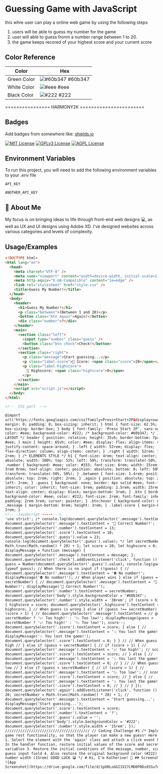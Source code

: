 # Guessing Game with JavaScript

this whre user can play a online web game
by using the following steps

1.  users will be able to guess my number for the game
2.  user will able to guess fronm a number range between 1 to 20.
3.  the game keeps recored of your highest score and your current score

## Color Reference

| Color       | Hex                                                              |
| ----------- | ---------------------------------------------------------------- |
| Green Color | ![#60b347](https://via.placeholder.com/10/60b347?text=+) #60b347 |
| White Color | ![#eee](https://via.placeholder.com/10/eee?text=+) #eee          |
| Black Color | ![#222](https://via.placeholder.com/10/222?text=+) #222          |

================ HARMONY2K =======================

## Badges

Add badges from somewhere like: [shields.io](https://shields.io/)

[![MIT License](https://img.shields.io/badge/License-MIT-green.svg)](https://choosealicense.com/licenses/mit/)
[![GPLv3 License](https://img.shields.io/badge/License-GPL%20v3-yellow.svg)](https://opensource.org/licenses/)
[![AGPL License](https://img.shields.io/badge/license-AGPL-blue.svg)](http://www.gnu.org/licenses/agpl-3.0)

## Environment Variables

To run this project, you will need to add the following environment variables to your .env file

`API_KEY`

`ANOTHER_API_KEY`

## 🚀 About Me

My focus is on bringing ideas to life through front-end web designs 💻, as well as UX and UI designs using Adobe XD. I've designed websites across various categories and levels of complexity.

## Usage/Examples

```html part
<!DOCTYPE html>
<html lang="en">
  <head>
    <meta charset="UTF-8" />
    <meta name="viewport" content="width=device-width, initial-scale=1.0" />
    <meta http-equiv="X-UA-Compatible" content="ie=edge" />
    <link rel="stylesheet" href="style.css" />
    <title>Guess My Number!</title>
  </head>
  <body>
    <header>
      <h1>Guess My Number!</h1>
      <p class="between">(Between 1 and 20)</p>
      <button class="btn again">Again!</button>
      <div class="number">?</div>
    </header>
    <main>
      <section class="left">
        <input type="number" class="guess" />
        <button class="btn check">Check!</button>
      </section>
      <section class="right">
        <p class="message">Start guessing...</p>
        <p class="label-score">💯 Score: <span class="score">20</span></p>
        <p class="label-highscore">
          🥇 Highscore: <span class="highscore">0</span>
        </p>
      </section>
    </main>
    <script src="script.js"></script>
  </body>
</html>

<!--  CSS part  -->

@import
url('https://fonts.googleapis.com/css?family=Press+Start+2P&display=swap'); * {
margin: 0; padding: 0; box-sizing: inherit; } html { font-size: 62.5%;
box-sizing: border-box; } body { font-family: 'Press Start 2P', sans-serif;
color: #eee; background-color: #222; /* background-color: #60b347; */ } /*
LAYOUT */ header { position: relative; height: 35vh; border-bottom: 7px solid
#eee; } main { height: 65vh; color: #eee; display: flex; align-items: center;
justify-content: space-around; } .left { width: 52rem; display: flex;
flex-direction: column; align-items: center; } .right { width: 52rem; font-size:
2rem; } /* ELEMENTS STYLE */ h1 { font-size: 4rem; text-align: center; position:
absolute; width: 100%; top: 52%; left: 50%; transform: translate(-50%, -50%); }
.number { background: #eee; color: #333; font-size: 6rem; width: 15rem; padding:
3rem 0rem; text-align: center; position: absolute; bottom: 0; left: 50%;
transform: translate(-50%, 50%); } .between { font-size: 1.4rem; position:
absolute; top: 2rem; right: 2rem; } .again { position: absolute; top: 2rem;
left: 2rem; } .guess { background: none; border: 4px solid #eee; font-family:
inherit; color: inherit; font-size: 5rem; padding: 2.5rem; width: 25rem;
text-align: center; display: block; margin-bottom: 3rem; } .btn { border: none;
background-color: #eee; color: #222; font-size: 2rem; font-family: inherit;
padding: 2rem 3rem; cursor: pointer; } .btn:hover { background-color: #ccc; }
.message { margin-bottom: 8rem; height: 3rem; } .label-score { margin-bottom:
2rem; }
<!-- -JavaScript ----- -->
'use strict'; /* console.log(document.querySelector('.message').textContent);
document.querySelector('.message').textContent = '🎉 Correct Number!';
document.querySelector('.number').textContent = 13;
document.querySelector('.score').textContent = 10;
document.querySelector('.guess').value = 23;
console.log(document.querySelector('.guess').value); */ let secretNumber =
Math.trunc(Math.random() * 20) + 1; let score = 20; let highscore = 0; const
displayMessage = function (message) {
document.querySelector('.message').textContent = message; };
document.querySelector('.check').addEventListener('click', function () { const
guess = Number(document.querySelector('.guess').value); console.log(guess,
typeof guess); // When there is no input if (!guess) { //
document.querySelector('.message').textContent = '⛔️ No number!';
displayMessage('⛔️ No number!'); // When player wins } else if (guess ===
secretNumber) { // document.querySelector('.message').textContent = '🎉 Correct
Number!'; displayMessage('🎉 Correct Number!');
document.querySelector('.number').textContent = secretNumber;
document.querySelector('body').style.backgroundColor = '#60b347';
document.querySelector('.number').style.width = '30rem'; if (score > highscore)
{ highscore = score; document.querySelector('.highscore').textContent =
highscore; } // When guess is wrong } else if (guess !== secretNumber) { if
(score > 1) { // document.querySelector('.message').textContent = // guess >
secretNumber ? '📈 Too high!' : '📉 Too low!'; displayMessage(guess >
secretNumber ? '📈 Too high!' : '📉 Too low!'); score--;
document.querySelector('.score').textContent = score; } else { //
document.querySelector('.message').textContent = '💥 You lost the game!';
displayMessage('💥 You lost the game!');
document.querySelector('.score').textContent = 0; } } // // When guess is too
high // } else if (guess > secretNumber) { // if (score > 1) { //
document.querySelector('.message').textContent = '📈 Too high!'; // score--; //
document.querySelector('.score').textContent = score; // } else { //
document.querySelector('.message').textContent = '💥 You lost the game!'; //
document.querySelector('.score').textContent = 0; // } // // When guess is too
low // } else if (guess < secretNumber) { // if (score > 1) { //
document.querySelector('.message').textContent = '📉 Too low!'; // score--; //
document.querySelector('.score').textContent = score; // } else { //
document.querySelector('.message').textContent = '💥 You lost the game!'; //
document.querySelector('.score').textContent = 0; // } // } });
document.querySelector('.again').addEventListener('click', function () { score =
20; secretNumber = Math.trunc(Math.random() * 20) + 1; //
document.querySelector('.message').textContent = 'Start guessing...';
displayMessage('Start guessing...');
document.querySelector('.score').textContent = score;
document.querySelector('.number').textContent = '?';
document.querySelector('.guess').value = '';
document.querySelector('body').style.backgroundColor = '#222';
document.querySelector('.number').style.width = '15rem'; });
/////////////////////////////////////// // Coding Challenge #1 /* Implement a
game rest functionality, so that the player can make a new guess! Here is how:
1. Select the element with the 'again' class and attach a click event handler 2.
In the handler function, restore initial values of the score and secretNumber
variables 3. Restore the initial conditions of the message, number, score and
guess input field 4. Also restore the original background color (#222) and
number width (15rem) GOOD LUCK 😀 */ # Hi, I'm Katherine! 👋 ## Screenshots
![App
Screenshot](https://drive.google.com/file/d/1pURLoGGI1V27LMD0P0DzdSSu7uKWAm43/view?usp=drive_link)
```
